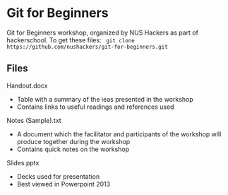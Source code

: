 Git for Beginners
=================

Git for Beginners workshop, organized by NUS Hackers as part of hackerschool.
To get these files:
` git clone https://github.com/nushackers/git-for-beginners.git`

Files
-----
Handout.docx
- Table with a summary of the ieas presented in the workshop
- Contains links to useful readings and references used

Notes (Sample).txt
- A document which the facilitator and participants of the workshop will produce together during the workshop
- Contains quick notes on the workshop

Slides.pptx
- Decks used for presentation
- Best viewed in Powerpoint 2013
